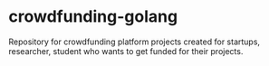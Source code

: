 # crowdfunding-golang
Repository for crowdfunding platform projects created for startups, researcher, student who wants to get funded for their projects.
